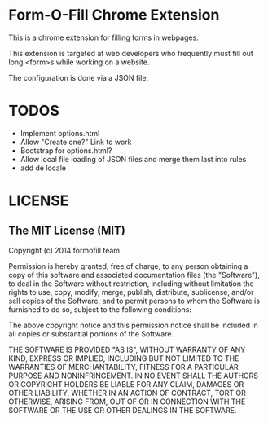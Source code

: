 # Form-O-Fill Chrome Extension

This is a chrome extension for filling forms in webpages.

This extension is targeted at web developers who frequently must fill out long \<form>s while working on a website.

The configuration is done via a JSON file.

# TODOS

- Implement options.html
- Allow "Create one?" Link to work
- Bootstrap for options.html?
- Allow local file loading of JSON files and merge them last into rules
- add de locale

# LICENSE

## The MIT License (MIT)

Copyright (c) 2014 formofill team

Permission is hereby granted, free of charge, to any person obtaining a copy
of this software and associated documentation files (the "Software"), to deal
in the Software without restriction, including without limitation the rights
to use, copy, modify, merge, publish, distribute, sublicense, and/or sell
copies of the Software, and to permit persons to whom the Software is
furnished to do so, subject to the following conditions:

The above copyright notice and this permission notice shall be included in
all copies or substantial portions of the Software.

THE SOFTWARE IS PROVIDED "AS IS", WITHOUT WARRANTY OF ANY KIND, EXPRESS OR
IMPLIED, INCLUDING BUT NOT LIMITED TO THE WARRANTIES OF MERCHANTABILITY,
FITNESS FOR A PARTICULAR PURPOSE AND NONINFRINGEMENT. IN NO EVENT SHALL THE
AUTHORS OR COPYRIGHT HOLDERS BE LIABLE FOR ANY CLAIM, DAMAGES OR OTHER
LIABILITY, WHETHER IN AN ACTION OF CONTRACT, TORT OR OTHERWISE, ARISING FROM,
OUT OF OR IN CONNECTION WITH THE SOFTWARE OR THE USE OR OTHER DEALINGS IN
THE SOFTWARE.

